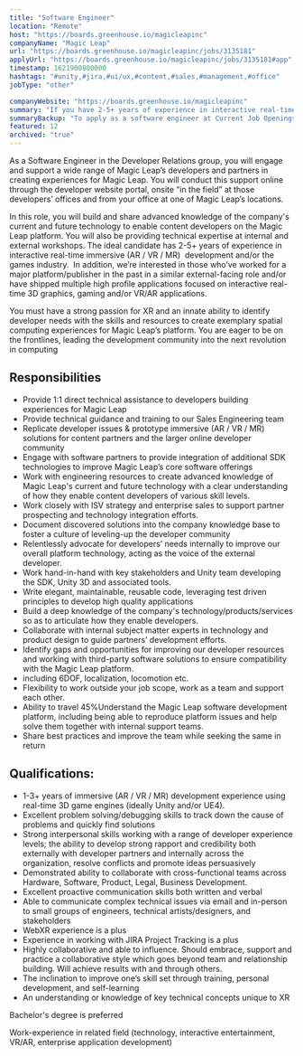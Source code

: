 ```yaml
---
title: "Software Engineer"
location: "Remote"
host: "https://boards.greenhouse.io/magicleapinc"
companyName: "Magic Leap"
url: "https://boards.greenhouse.io/magicleapinc/jobs/3135181"
applyUrl: "https://boards.greenhouse.io/magicleapinc/jobs/3135181#app"
timestamp: 1621900800000
hashtags: "#unity,#jira,#ui/ux,#content,#sales,#management,#office"
jobType: "other"

companyWebsite: "https://boards.greenhouse.io/magicleapinc"
summary: "If you have 2-5+ years of experience in interactive real-time immersive (AR / VR / MR) development experience using real-time 3D game engines, Magic Leap is looking for someone with your knowledge."
summaryBackup: "To apply as a software engineer at Current Job Openings at Magic Leap, Inc., you preferably need to have some knowledge of: #unity, #content, #ui/ux."
featured: 12
archived: "true"
---
```


As a Software Engineer in the Developer Relations group, you will engage and support a wide range of Magic Leap’s developers and partners in creating experiences for Magic Leap. You will conduct this support online through the developer website portal, onsite “in the field” at those developers’ offices and from your office at one of Magic Leap’s locations.

In this role, you will build and share advanced knowledge of the company's current and future technology to enable content developers on the Magic Leap platform. You will also be providing technical expertise at internal and external workshops. The ideal candidate has 2-5+ years of experience in interactive real-time immersive (AR / VR / MR)  development and/or the games industry.  In addition, we’re interested in those who’ve worked for a major platform/publisher in the past in a similar external-facing role and/or have shipped multiple high profile applications focused on interactive real-time 3D graphics, gaming and/or VR/AR applications.

You must have a strong passion for XR and an innate ability to identify developer needs with the skills and resources to create exemplary spatial computing experiences for Magic Leap’s platform. You are eager to be on the frontlines, leading the development community into the next revolution in computing

## Responsibilities

*   Provide 1:1 direct technical assistance to developers building experiences for Magic Leap
*   Provide technical guidance and training to our Sales Engineering team
*   Replicate developer issues & prototype immersive (AR / VR / MR) solutions for content partners and the larger online developer community
*   Engage with software partners to provide integration of additional SDK technologies to improve Magic Leap’s core software offerings
*   Work with engineering resources to create advanced knowledge of Magic Leap's current and future technology with a clear understanding of how they enable content developers of various skill levels.
*   Work closely with ISV strategy and enterprise sales to support partner prospecting and technology integration efforts.
*   Document discovered solutions into the company knowledge base to foster a culture of leveling-up the developer community
*   Relentlessly advocate for developers’ needs internally to improve our overall platform technology, acting as the voice of the external developer.
*   Work hand-in-hand with key stakeholders and Unity team developing the SDK, Unity 3D and associated tools.
*   Write elegant, maintainable, reusable code, leveraging test driven principles to develop high quality applications
*   Build a deep knowledge of the company's technology/products/services so as to articulate how they enable developers.
*   Collaborate with internal subject matter experts in technology and product design to guide partners’ development efforts.
*   Identify gaps and opportunities for improving our developer resources and working with third-party software solutions to ensure compatibility with the Magic Leap platform.
*   including 6DOF, localization, locomotion etc.
*   Flexibility to work outside your job scope, work as a team and support each other. 
*   Ability to travel 45%Understand the Magic Leap software development platform, including being able to reproduce platform issues and help solve them together with internal support teams.
*   Share best practices and improve the team while seeking the same in return

## Qualifications:

*   1-3+ years of immersive (AR / VR / MR) development experience using real-time 3D game engines (ideally Unity and/or UE4).
*   Excellent problem solving/debugging skills to track down the cause of problems and quickly find solutions
*   Strong interpersonal skills working with a range of developer experience levels; the ability to develop strong rapport and credibility both externally with developer partners and internally across the organization, resolve conflicts and promote ideas persuasively
*   Demonstrated ability to collaborate with cross-functional teams across Hardware, Software, Product, Legal, Business Development.
*   Excellent proactive communication skills both written and verbal
*   Able to communicate complex technical issues via email and in-person to small groups of engineers, technical artists/designers, and stakeholders
*   WebXR experience is a plus
*   Experience in working with JIRA Project Tracking is a plus
*   Highly collaborative and able to influence. Should embrace, support and practice a collaborative style which goes beyond team and relationship building. Will achieve results with and through others.
*   The inclination to improve one’s skill set through training, personal development, and self-learning
*   An understanding or knowledge of key technical concepts unique to XR

Bachelor's degree is preferred

Work-experience in related field (technology, interactive entertainment, VR/AR, enterprise application development)

